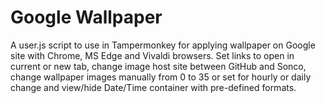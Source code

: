 # Google Wallpaper
A user.js script to use in Tampermonkey for applying wallpaper on Google site with Chrome, MS Edge and Vivaldi browsers.
Set links to open in current or new tab, change image host site between GitHub and Sonco, change wallpaper images manually from 0 to 35 or set for hourly or daily change and view/hide Date/Time container with pre-defined formats.

